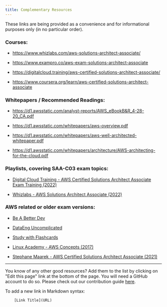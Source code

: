 ```yaml
---
title: Complementary Resources
---
```

These links are being provided as a convenience and for informational purposes only (in no particular order).


### Courses:

- https://www.whizlabs.com/aws-solutions-architect-associate/

- https://www.exampro.co/aws-exam-solutions-architect-associate

- https://digitalcloud.training/aws-certified-solutions-architect-associate/

- https://www.coursera.org/learn/aws-certified-solutions-architect-associate


### Whitepapers / Recommended Readings:

- https://d1.awsstatic.com/analyst-reports/AWS_eBookB&R_4-28-20_CA.pdf

- https://d1.awsstatic.com/whitepapers/aws-overview.pdf

- https://d1.awsstatic.com/whitepapers/aws-well-architected-whitepaper.pdf

- https://d1.awsstatic.com/whitepapers/architecture/AWS-architecting-for-the-cloud.pdf

### Playlists, covering SAA-C03 exam topics:       

- [Digital Cloud Training - AWS Certified Solutions Architect Associate Exam Training (2022)](https://youtube.com/playlist?list=PLzde74P_a04d1roElg9DPWm5Bmavhi_97)

- [Whizlabs - AWS Solutions Architect Associate (2022)](https://www.youtube.com/playlist?list=PLE17r5uStneIi4a8_PVYUJz8K1BcjDJiy)

### AWS related or older exam versions:

- [Be A Better Dev](https://www.youtube.com/@BeABetterDev)

- [DataEng Uncomplicated](https://www.youtube.com/@DataEngUncomplicated/videos)

- [Study with Flashcards](https://app.studysmarter.de/studysets/10764415?ref=De9XSq6p0Sv0feKLejyFXJISMZSQkuw9)

- [Linux Academy - AWS Concepts (2017)](https://www.youtube.com/playlist?list=PLv2a_5pNAko2Jl4Ks7V428ttvy-Fj4NKU)

- [Stephane Maarek - AWS Certified Solutions Architect Associate (2021)](https://www.youtube.com/playlist?list=PLt1SIbA8guuusDOIqQuiFKerF_4_nQ_Xs)

----------------

You know of any other good resources? Add them to the list by clicking on "Edit this page" link at the bottom of the page. You will need a GitHub account to do so. Please check out our contribution guide [here](https://github.com/inspiringsource/aws-solutions-architect/blob/master/CONTRIBUTING.md).

To add a new link in Markdown syntax:
    
```
    [Link Title](URL)
```